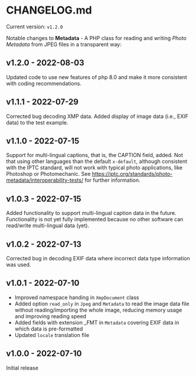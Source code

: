 # CHANGELOG.md

Current version: `v1.2.0`

Notable changes to **Metadata** - A PHP class for reading and writing *Photo Metadata* from JPEG files in a transparent
way:

## v1.2.0 - 2022-08-03
Updated code to use new features of php 8.0 and make it more consistent with coding recommendations.

## v1.1.1 - 2022-07-29
Corrected bug decoding XMP data. Added display of image data (i.e., EXIF data) to the test example.

## v1.1.0 - 2022-07-15
Support for multi-lingual captions, that is, the CAPTION field, added. Not that using other languages than the default
`x-default`, although consistent with the IPTC standard, will not work with typical photo applications, like Photoshop
or Photomechanic. See https://iptc.org/standards/photo-metadata/interoperability-tests/ for further information.

## v1.0.3 - 2022-07-15
Added functionality to support multi-lingual caption data in the future. Functionality is not yet fully implemented
because no other software can read/write multi-lingual data (yet).

## v1.0.2 - 2022-07-13
Corrected bug in decoding EXIF data where incorrect data type information was used.

## v1.0.1 - 2022-07-10
* Improved namespace handing in `XmpDocument` class
* Added option `read_only` in `Jpeg` and `Metadata` to read the image data file without reading/importing the whole
  image, reducing memory usage and improving reading speed
* Added fields with extension _FMT in `Metadata` covering EXIF data in which data is pre-formatted
* Updated `locale` translation file

## v1.0.0 - 2022-07-10
Initial release
